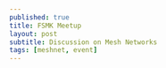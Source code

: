 ```yaml
---
published: true
title: FSMK Meetup
layout: post
subtitle: Discussion on Mesh Networks 
tags: [meshnet, event]
---
```


